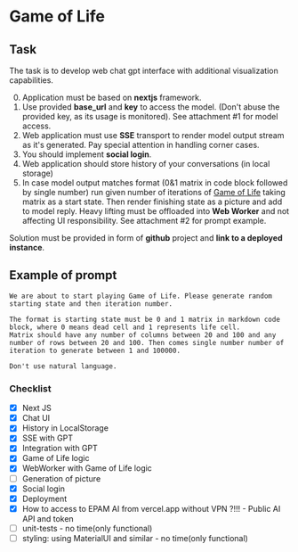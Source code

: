 # Game of Life

## Task

The task is to develop web chat gpt interface with additional visualization capabilities.

0. Application must be based on **nextjs** framework.
1. Use provided **base_url** and **key** to access the model. (Don't abuse the provided key, as its usage is monitored). See attachment #1 for model access.
2. Web application must use **SSE** transport to render model output stream as it's generated. Pay special attention in handling corner cases.
3. You should implement **social login**.
4. Web application should store history of your conversations (in local storage)
5. In case model output matches format (0&1 matrix in code block followed by single number) run given number of iterations of [Game of Life](https://en.wikipedia.org/wiki/Conway%27s_Game_of_Life) taking matrix as a start state.
Then render finishing state as a picture and add to model reply. Heavy lifting must be offloaded into **Web Worker** and not affecting UI responsibility. See attachment #2 for prompt example.

Solution must be provided in form of **github** project and **link to a deployed instance**.

## Example of prompt

```text
We are about to start playing Game of Life. Please generate random starting state and then iteration number.

The format is starting state must be 0 and 1 matrix in markdown code block, where 0 means dead cell and 1 represents life cell.
Matrix should have any number of columns between 20 and 100 and any number of rows between 20 and 100. Then comes single number number of iteration to generate between 1 and 100000.

Don't use natural language.
```

### Checklist

- [x] Next JS
- [x] Chat UI
- [x] History in LocalStorage
- [x] SSE with GPT
- [x] Integration with GPT
- [x] Game of Life logic
- [x] WebWorker with Game of Life logic
- [ ] Generation of picture
- [x] Social login
- [x] Deployment
- [x] How to access to EPAM AI from vercel.app without VPN ?!!! - Public AI API and token
- [ ] unit-tests - no time(only functional)
- [ ] styling: using MaterialUI and similar - no time(only functional)
